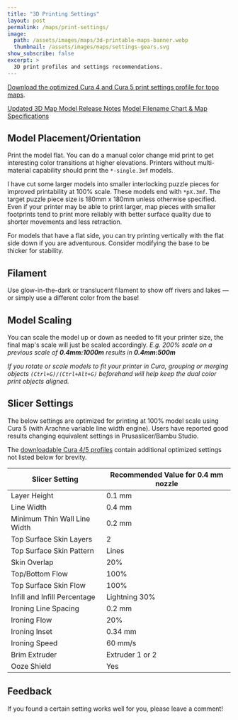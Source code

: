 ```yaml
---
title: "3D Printing Settings"
layout: post
permalink: /maps/print-settings/
image: 
  path: /assets/images/maps/3d-printable-maps-banner.webp
  thumbnail: /assets/images/maps/settings-gears.svg
show_subscribe: false
excerpt: >
  3D print profiles and settings recommendations.
---
```


[Download the optimized Cura 4 and Cura 5 print settings profile for topo maps](https://www.printables.com/model/529276-contiguous-usa-lower-48-topographic-map-with-hydro/files).

[Updated 3D Map Model Release Notes](https://ansonliu.com/maps/release-notes/)
[Model Filename Chart & Map Specifications](https://ansonliu.com/maps/specifications/)

## Model Placement/Orientation

Print the model flat. You can do a manual color change mid print to get interesting color transitions at higher elevations. Printers without multi-material capability should print the `*-single.3mf` models.

I have cut some larger models into smaller interlocking puzzle pieces for improved printability at 100% scale. These models end with `*pX.3mf`. The target puzzle piece size is 180mm x 180mm unless otherwise specified. Even if your printer may be able to print larger, map pieces with smaller footprints tend to print more reliably with better surface quality due to shorter movements and less retraction.

For models that have a flat side, you can try printing vertically with the flat side down if you are adventurous. Consider modifying the base to be thicker for stability.

## Filament

Use glow-in-the-dark or translucent filament to show off rivers and lakes — or simply use a different color from the base!

## Model Scaling

You can scale the model up or down as needed to fit your printer size, the final map's scale will just be scaled accordingly. *E.g. 200% scale on a previous scale of **0.4mm:1000m** results in **0.4mm:500m***

*If you rotate or scale models to fit your printer in Cura, grouping or merging objects `(Ctrl+G)/(Ctrl+Alt+G)` beforehand will help keep the dual color print objects aligned.*

## Slicer Settings

The below settings are optimized for printing at 100% model scale using Cura 5 (with Arachne variable line width engine). Users have reported good results changing equivalent settings in Prusaslicer/Bambu Studio.

The [downloadable Cura 4/5 profiles](https://www.printables.com/model/529276-contiguous-usa-lower-48-topographic-map-with-hydro/files) contain additional optimized settings not listed below for brevity.

| Slicer Setting | Recommended Value for 0.4 mm nozzle |
| ------------- |-------------|
| Layer Height | 0.1 mm |
| Line Width | 0.4 mm |
| Minimum Thin Wall Line Width | 0.2 mm |
| Top Surface Skin Layers | 2 |
| Top Surface Skin Pattern | Lines |
| Skin Overlap | 20% |
| Top/Bottom Flow | 100% |
| Top Surface Skin Flow | 100% |
| Infill and Infill Percentage | Lightning 30% |
| Ironing Line Spacing | 0.2 mm |
| Ironing Flow | 20% |
| Ironing Inset | 0.34 mm |
| Ironing Speed | 60 mm/s |
| Brim Extruder | Extruder 1 or 2 |
| Ooze Shield | Yes |

## Feedback

If you found a certain setting works well for you, please leave a comment!
